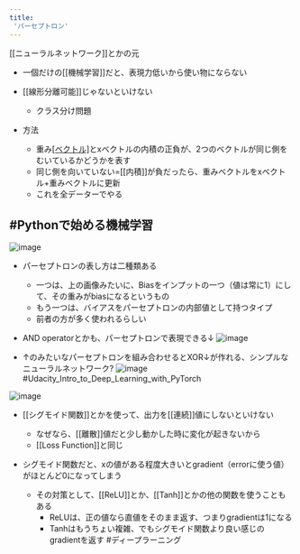```yaml
---
title:
 'パーセプトロン'
---
```


[[ニューラルネットワーク]]とかの元
- 一個だけの[[機械学習]]だと、表現力低いから使い物にならない
- [[線形分離可能]]じゃないといけない
    - クラス分け問題

- 方法
    - 重み[[ベクトル]](分ける線に対して90度)とxベクトルの内積の正負が、2つのベクトルが同じ側をむいているかどうかを表す
    - 同じ側を向いていない=[[内積]]が負だったら、重みベクトルをxベクトル+重みベクトルに更新
    - これを全データーでやる

#Pythonで始める機械学習
---

![image](https://gyazo.com/b6d97b5044e365fbd199e5ad640c28df/thumb/1000)
- パーセプトロンの表し方は二種類ある
    - 一つは、上の画像みたいに、Biasをインプットの一つ（値は常に1）にして、その重みがbiasになるというもの
    - もう一つは、バイアスをパーセプトロンの内部値として持つタイプ
    - 前者の方が多く使われるらしい


- AND operatorとかも、パーセプトロンで表現できる↓
![image](https://gyazo.com/660547594d166dc10842e35259f6aa74/thumb/1000)

- ↑のみたいなパーセプトロンを組み合わせるとXOR↓が作れる、シンプルなニューラルネットワーク?
![image](https://gyazo.com/13466e726789c384109cf416f69805fb/thumb/1000)
#Udacity_Intro_to_Deep_Learning_with_PyTorch


![image](https://gyazo.com/74288a41436b7541a6f8eb6738ea0021/thumb/1000)
- [[シグモイド関数]]とかを使って、出力を[[連続]]値にしないといけない
    - なぜなら、[[離散]]値だと少し動かした時に変化が起きないから
    - [[Loss Function]]と同じ

- シグモイド関数だと、xの値がある程度大きいとgradient（errorに使う値）がほとんど0になってしまう
    - その対策として、[[ReLU]]とか、[[Tanh]]とかの他の関数を使うこともある
        - ReLUは、正の値なら直値をそのまま返す、つまりgradientは1になる
        - Tanhはもうちょい複雑、でもシグモイド関数より良い感じのgradientを返す
#ディープラーニング
